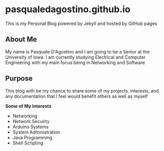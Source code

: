 # pasqualedagostino.github.io

This is my Personal Blog powered by Jekyll and hosted by GitHub pages

## About Me

My name is Pasquale D'Agostino and I am going to be a Senior at the University of Iowa. I am currently studying
Electrical and Computer Engineering with my main focus being in Networking and Software 

## Purpose

This blog with be my chance to share some of my projects, interests, and any documentation that I feel would
benefit others as well as myself

**Some of My Interests**
- Networking
- Network Secuirty
- Arduino Systems
- System Administration 
- Java Programming
- Shell Scripting
